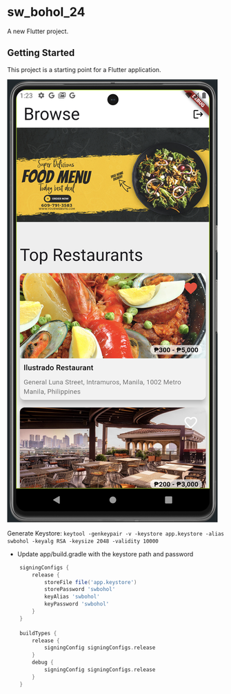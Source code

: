 # sw_bohol_24

A new Flutter project.

## Getting Started

This project is a starting point for a Flutter application.
 
![image](images/ss.png)


Generate Keystore:
`keytool -genkeypair -v -keystore app.keystore -alias swbohol -keyalg RSA -keysize 2048 -validity 10000`
* Update app/build.gradle with the keystore path and password
```groovy
    signingConfigs {
        release {
            storeFile file('app.keystore')
            storePassword 'swbohol'
            keyAlias 'swbohol'
            keyPassword 'swbohol'
        }
    }

    buildTypes {
        release {
            signingConfig signingConfigs.release
        }
        debug {
            signingConfig signingConfigs.release
        }
    }
```
